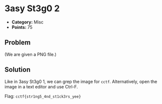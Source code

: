 # 3asy St3g0 2
* **Category:** Misc
* **Points:** 75
## Problem
(We are given a PNG file.)
## Solution
Like in 3asy St3g0 1, we can grep the image for `cctf`. Alternatively, open the image in a text editor and use Ctrl-F.

Flag: `cctf{str1ng5_4nd_st1ck3rs_yee}`
